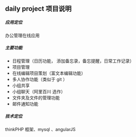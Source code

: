 ## daily project 项目说明

##### 应用定位

办公管理在线应用

##### 主要功能

* 日程管理（日历功能， 添加备忘录，备忘提醒，日常工作记录）
*  项目管理
  * 在线编辑项目策划（富文本编辑功能）
  * 多人协作功能（类似于 git ）
  * 小组共享
  * 小组聊天（阿里百川  选作）
  * 文件夹及文件的管理功能
* 邮件通知功能



##### 技术定位

thinkPHP 框架、mysql 、angularJS 

